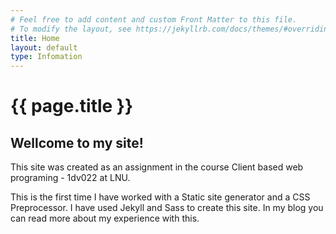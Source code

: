 ```yaml
---
# Feel free to add content and custom Front Matter to this file.
# To modify the layout, see https://jekyllrb.com/docs/themes/#overriding-theme-defaults
title: Home
layout: default
type: Infomation
---
```

<h1 class="page-title">{{ page.title }}</h1>

<div class="page-content">

<h2>Wellcome to my site!</h2>

<p>This site was created as an assignment in the course Client based web programing - 1dv022 at LNU.</p>
<p>This is the first time I have worked with a Static site generator and a CSS Preprocessor. I have used Jekyll and Sass to create this site. In my blog you can read more about my experience with this.</p> 

</div>